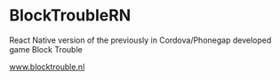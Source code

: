 # BlockTroubleRN

React Native version of the previously in Cordova/Phonegap developed game Block Trouble

www.blocktrouble.nl
